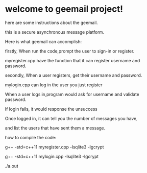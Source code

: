 
# welcome to geemail project!

here are some instructions about the geemail.

this is a secure asynchronous message platform. 

Here is what geemail can accomplish:

firstly, When run the code,prompt the user to sign-in or register.

myregister.cpp have the function that it can register username and password.

secondly, When a user registers, get their username and password.

mylogin.cpp can log in the user you just register

When a user logs in,program would ask for username and validate password. 

If login fails, it would response the unsuccess 

Once logged in, it can tell you the number of messages you have, 

and list the users that have sent them a message. 

how to compile the code:

g++ -std=c++11 myregister.cpp -lsqlite3 -lgcrypt

g++ -std=c++11 mylogin.cpp -lsqlite3 -lgcrypt

 ./a.out

 
